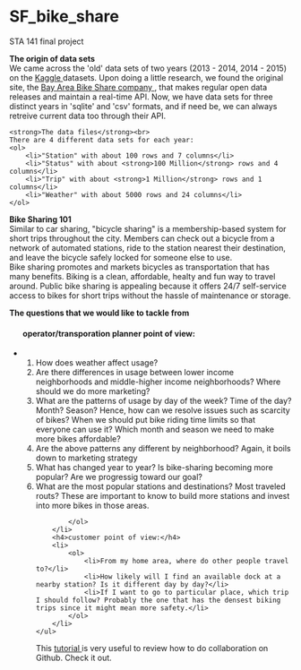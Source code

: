 # SF_bike_share
STA 141 final project

<p> <strong>The origin of data sets</strong><br>
We came across the 'old' data sets of two years (2013 - 2014, 2014 - 2015) on the <a href = 'https://www.kaggle.com/benhamner/sf-bay-area-bike-share'> Kaggle </a> datasets.
Upon doing a little research, we found the original site, the <a href = 'http://www.bayareabikeshare.com/open-data'> Bay Area Bike Share company </a>,  that makes regular open data releases and maintain a real-time API. Now, we have data sets for three distinct years in 'sqlite' and 'csv' formats, and if need be, we can always retreive current data too through their API.
</p>
<p>
	
	<strong>The data files</strong><br>
	There are 4 different data sets for each year:
	<ol>
		<li>"Station" with about 100 rows and 7 columns</li>
		<li>"Status" with about <strong>100 Million</strong> rows and 4 columns</li>
		<li>"Trip" with about <strong>1 Million</strong> rows and 1 columns</li>
		<li>"Weather" with about 5000 rows and 24 columns</li>
	</ol>
</p>

<p>
	<strong>Bike Sharing 101</strong><br>
	Similar to car sharing, "bicycle sharing" is a membership-based system for short trips throughout the city. Members can check out a bicycle from a network of automated stations, ride to the station nearest their destination, and leave the bicycle safely locked for someone else to use.<br>
	Bike sharing promotes and markets bicycles as transportation that has many benefits. Biking is a clean, affordable, healty and fun way to travel around. Public bike sharing is appealing because it offers 24/7 self-service access to bikes for short trips without the hassle of maintenance or storage.
</p>

<p>
	<strong>The questions that we would like to tackle from</strong>
	<ul><h4>operator/transporation planner point of view:</h4>
		<li>
			<ol>
				<li>How does weather affect usage?</li>
				<li>Are there differences in usage between lower income neighborhoods and middle-higher income neighborhoods?
				Where should we do more marketing?</li>
				<li>What are the patterns of usage by day of the week? Time of the day? Month? Season? Hence, how can we resolve issues such as scarcity of bikes? When we should put bike riding time limits so that everyone can use it? Which month and season we need to make more bikes affordable?</li>
				<li>Are the above patterns any different by neighborhood? Again, it boils down to marketing strategy</li>
				<li>What has changed year to year? Is bike-sharing becoming more popular? Are we progressig toward our goal?</li>
				<li>What are the most popular stations and destinations? Most traveled routs? These are important to know to build more stations and invest into more bikes in those areas.</li>

			</ol>
		</li>
		<h4>customer point of view:</h4>
		<li>
			<ol>
				<li>From my home area, where do other people travel to?</li>
				<li>How likely will I find an available dock at a nearby station? Is it different day by day?</li>
				<li>If I want to go to particular place, which trip I should follow? Probably the one that has the densest biking trips since it might mean more safety.</li>
			</ol>
		</li>
	</ul>
</p>

<p>

This <a href = 'https://code.tutsplus.com/articles/team-collaboration-with-github--net-29876'> tutorial </a> is very useful to review how to do collaboration on Github. Check it out.

</p>













